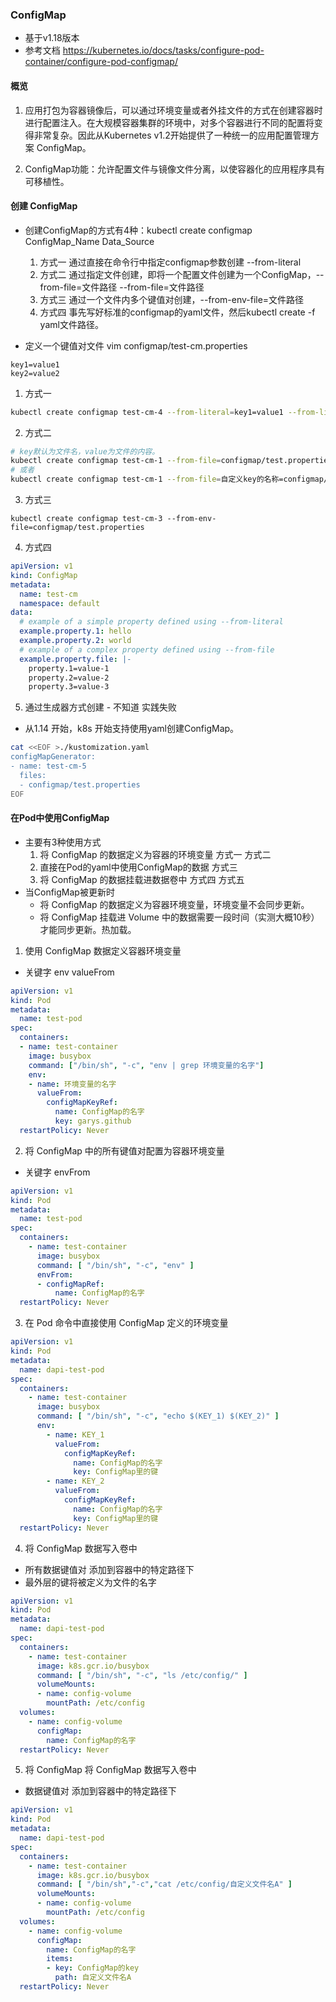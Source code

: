 ### ConfigMap
- 基于v1.18版本
- 参考文档 
https://kubernetes.io/docs/tasks/configure-pod-container/configure-pod-configmap/

#### 概览
1. 应用打包为容器镜像后，可以通过环境变量或者外挂文件的方式在创建容器时进行配置注入。在大规模容器集群的环境中，对多个容器进行不同的配置将变得非常复杂。因此从Kubernetes v1.2开始提供了一种统一的应用配置管理方案 ConfigMap。

2. ConfigMap功能：允许配置文件与镜像文件分离，以使容器化的应用程序具有可移植性。

#### 创建 ConfigMap
- 创建ConfigMap的方式有4种：kubectl create configmap ConfigMap_Name Data_Source
    1. 方式一 通过直接在命令行中指定configmap参数创建 --from-literal
    2. 方式二 通过指定文件创建，即将一个配置文件创建为一个ConfigMap，--from-file=文件路径 --from-file=文件路径
    3. 方式三 通过一个文件内多个键值对创建，--from-env-file=文件路径
    4. 方式四 事先写好标准的configmap的yaml文件，然后kubectl create -f yaml文件路径。

- 定义一个键值对文件
vim configmap/test-cm.properties
```properties
key1=value1
key2=value2
```
1. 方式一 
```bash
kubectl create configmap test-cm-4 --from-literal=key1=value1 --from-literal=key2=value2
```
2. 方式二
```bash
# key默认为文件名，value为文件的内容。
kubectl create configmap test-cm-1 --from-file=configmap/test.properties
# 或者
kubectl create configmap test-cm-1 --from-file=自定义key的名称=configmap/test.properties
```
3. 方式三
```
kubectl create configmap test-cm-3 --from-env-file=configmap/test.properties
```

4. 方式四

```yaml
apiVersion: v1
kind: ConfigMap
metadata:
  name: test-cm
  namespace: default
data:
  # example of a simple property defined using --from-literal
  example.property.1: hello
  example.property.2: world
  # example of a complex property defined using --from-file
  example.property.file: |-
    property.1=value-1
    property.2=value-2
    property.3=value-3
```


5. 通过生成器方式创建 - 不知道 实践失败
- 从1.14 开始，k8s 开始支持使用yaml创建ConfigMap。
```bash
cat <<EOF >./kustomization.yaml
configMapGenerator:
- name: test-cm-5
  files:
  - configmap/test.properties
EOF
```


#### 在Pod中使用ConfigMap
- 主要有3种使用方式
    1. 将 ConfigMap 的数据定义为容器的环境变量  方式一 方式二
    2. 直接在Pod的yaml中使用ConfigMap的数据 方式三
    3. 将 ConfigMap 的数据挂载进数据卷中  方式四 方式五
- 当ConfigMap被更新时
    - 将 ConfigMap 的数据定义为容器环境变量，环境变量不会同步更新。
    - 将 ConfigMap 挂载进 Volume 中的数据需要一段时间（实测大概10秒）才能同步更新。热加载。

1. 使用 ConfigMap 数据定义容器环境变量
- 关键字 env valueFrom
```yaml
apiVersion: v1
kind: Pod
metadata:
  name: test-pod
spec:
  containers:
  - name: test-container
    image: busybox
    command: ["/bin/sh", "-c", "env | grep 环境变量的名字"]
    env:
    - name: 环境变量的名字
      valueFrom:
        configMapKeyRef:
          name: ConfigMap的名字
          key: garys.github
  restartPolicy: Never
```

2. 将 ConfigMap 中的所有键值对配置为容器环境变量
- 关键字 envFrom 
```yaml
apiVersion: v1
kind: Pod
metadata:
  name: test-pod
spec:
  containers:
    - name: test-container
      image: busybox
      command: [ "/bin/sh", "-c", "env" ]
      envFrom:
      - configMapRef:
          name: ConfigMap的名字
  restartPolicy: Never
```

3. 在 Pod 命令中直接使用 ConfigMap 定义的环境变量
```yaml
apiVersion: v1
kind: Pod
metadata:
  name: dapi-test-pod
spec:
  containers:
    - name: test-container
      image: busybox
      command: [ "/bin/sh", "-c", "echo $(KEY_1) $(KEY_2)" ]
      env:
        - name: KEY_1
          valueFrom:
            configMapKeyRef:
              name: ConfigMap的名字
              key: ConfigMap里的键
        - name: KEY_2
          valueFrom:
            configMapKeyRef:
              name: ConfigMap的名字
              key: ConfigMap里的键
  restartPolicy: Never

```

4. 将 ConfigMap 数据写入卷中
- 所有数据键值对 添加到容器中的特定路径下
- 最外层的键将被定义为文件的名字
```yaml
apiVersion: v1
kind: Pod
metadata:
  name: dapi-test-pod
spec:
  containers:
    - name: test-container
      image: k8s.gcr.io/busybox
      command: [ "/bin/sh", "-c", "ls /etc/config/" ]
      volumeMounts:
      - name: config-volume
        mountPath: /etc/config
  volumes:
    - name: config-volume
      configMap:
        name: ConfigMap的名字
  restartPolicy: Never
```

5. 将 ConfigMap 将 ConfigMap 数据写入卷中
- 数据键值对 添加到容器中的特定路径下
```yaml
apiVersion: v1
kind: Pod
metadata:
  name: dapi-test-pod
spec:
  containers:
    - name: test-container
      image: k8s.gcr.io/busybox
      command: [ "/bin/sh","-c","cat /etc/config/自定义文件名A" ]
      volumeMounts:
      - name: config-volume
        mountPath: /etc/config
  volumes:
    - name: config-volume
      configMap:
        name: ConfigMap的名字
        items:
        - key: ConfigMap的key
          path: 自定义文件名A
  restartPolicy: Never
```